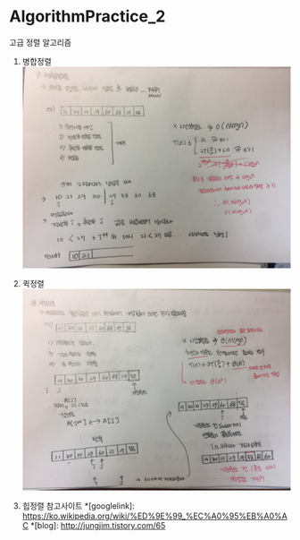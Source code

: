 # AlgorithmPractice_2
고급 정렬 알고리즘
1. 병합정렬
![qickSort](/img/qickSort.jpeg)

2. 퀵정렬
![mergeSort](/img/mergeSort.jpeg)

3. 힙정렬
참고사이트
*[googlelink]: https://ko.wikipedia.org/wiki/%ED%9E%99_%EC%A0%95%EB%A0%AC
*[blog]: http://jungjim.tistory.com/65
